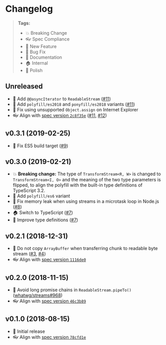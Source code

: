 # Changelog

> **Tags:**
> - 💥 Breaking Change
> - 👓 Spec Compliance
> - 🚀 New Feature
> - 🐛 Bug Fix
> - 📝 Documentation
> - 🏠 Internal
> - 💅 Polish

## Unreleased

* 🚀 Add `@@asyncIterator` to `ReadableStream` ([#11](https://github.com/MattiasBuelens/web-streams-polyfill/pull/11))
* 🚀 Add `polyfill/es2018` and `ponyfill/es2018` variants ([#11](https://github.com/MattiasBuelens/web-streams-polyfill/pull/11))
* 🐛 Fix using unsupported `Object.assign` on Internet Explorer
* 👓 Align with [spec version `2c8f35e`](https://github.com/whatwg/streams/tree/2c8f35ed23451ffc9b32ec37b56def4a5349abb1/) ([#11](https://github.com/MattiasBuelens/web-streams-polyfill/pull/11), [#12](https://github.com/MattiasBuelens/web-streams-polyfill/pull/12))

## v0.3.1 (2019-02-25)

* 🐛 Fix ES5 build target ([#9](https://github.com/MattiasBuelens/web-streams-polyfill/pull/9))

## v0.3.0 (2019-02-21)

* 💥 **Breaking change:** The type of `TransformStream<R, W>` is changed to `TransformStream<I, O>` and the meaning of the two type parameters is flipped, to align the polyfill with the built-in type definitions of TypeScript 3.2.
* 🚀 Add `polyfill/es6` variant
* 🐛 Fix memory leak when using streams in a microtask loop in Node.js ([#8](https://github.com/MattiasBuelens/web-streams-polyfill/pull/8))
* 🏠 Switch to TypeScript ([#7](https://github.com/MattiasBuelens/web-streams-polyfill/pull/7))
* 💅 Improve type definitions ([#7](https://github.com/MattiasBuelens/web-streams-polyfill/pull/7))

## v0.2.1 (2018-12-31)

* 🐛 Do not copy `ArrayBuffer` when transferring chunk to readable byte stream ([#3](https://github.com/MattiasBuelens/web-streams-polyfill/issues/3), [#4](https://github.com/MattiasBuelens/web-streams-polyfill/pull/4))
* 👓 Align with [spec version `1116de0`](https://github.com/whatwg/streams/tree/1116de06e94bf4406c60b1e766111dfd8bc7bfcd/)

## v0.2.0 (2018-11-15)

* 🐛 Avoid long promise chains in `ReadableStream.pipeTo()` ([whatwg/streams#968](https://github.com/whatwg/streams/pull/968))
* 👓 Align with [spec version `46c3b89`](https://github.com/whatwg/streams/tree/46c3b89dd3aff28b2fc381dd1d397c12b4fb8a16/)

## v0.1.0 (2018-08-15)

* 🚀 Initial release
* 👓 Align with [spec version `78cfd1e`](https://github.com/whatwg/streams/tree/78cfd1e22b717ce7e6d3aae4e36de0ef9101356e/)
